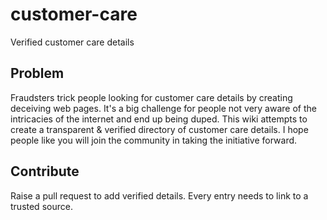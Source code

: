 # customer-care
Verified customer care details

## Problem
Fraudsters trick people looking for customer care details by creating deceiving web pages. It's a big challenge for people not very aware of the intricacies of the internet and end up being duped.
This wiki attempts to create a transparent & verified directory of customer care details. I hope people like you will join the community in taking the initiative forward.

## Contribute
Raise a pull request to add verified details. Every entry needs to link to a trusted source.

